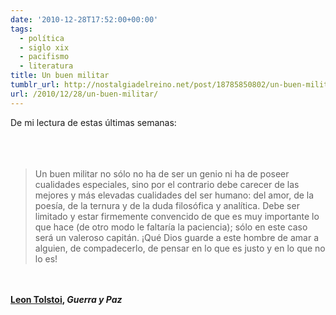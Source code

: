 ```yaml
---
date: '2010-12-28T17:52:00+00:00'
tags:
  - política
  - siglo xix
  - pacifismo
  - literatura
title: Un buen militar
tumblr_url: http://nostalgiadelreino.net/post/18785850802/un-buen-militar
url: /2010/12/28/un-buen-militar/
---
```


<p>De mi lectura de estas últimas semanas:<br/><br/><br/><br/></p><blockquote>Un buen militar no sólo no ha de ser un genio ni ha de poseer cualidades especiales, sino por el contrario debe carecer de las mejores y más elevadas cualidades del ser humano: del amor, de la poesía, de la ternura y de la duda filosófica y analítica. Debe ser limitado y estar firmemente convencido de que es muy importante lo que hace (de otro modo le faltaría la paciencia); sólo en este caso será un valeroso capitán. ¡Qué Dios guarde a este hombre de amar a alguien, de compadecerlo, de pensar en lo que es justo y en lo que no lo es!</blockquote><br/><br/><strong><a href="http://www.publico.es/culturas/292125/tolstoi-el-maestro-de-gandhi">Leon Tolstoi</a>, <em href="http://es.wikipedia.org/wiki/Guerra_y_paz">Guerra y Paz</em></strong><div class="blogger-post-footer"><img width="1" height="1" src="https://blogger.googleusercontent.com/tracker/1180118427259117074-2241169362306545267?l=nostalgiadelreino.blogspot.com" alt=""/></div>